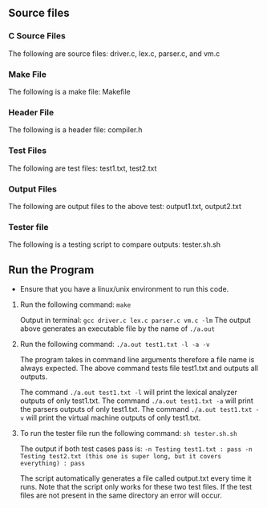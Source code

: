 ## Source files

### C Source Files
The following are source files: driver.c, lex.c, parser.c, and vm.c

### Make File
The following is a make file: Makefile

### Header File
The following is a header file: compiler.h

### Test Files
The following are test files: test1.txt, test2.txt

### Output Files
The following are output files to the above test: output1.txt, output2.txt

### Tester file
The following is a testing script to compare outputs: tester.sh.sh


## Run the Program

* Ensure that you have a linux/unix environment to run this code.

1. Run the following command: `make`

   Output in terminal: `gcc driver.c lex.c parser.c vm.c -lm`
   The output above generates an executable file by the name of `./a.out`
   

2. Run the following command: `./a.out test1.txt -l -a -v`
  
   The program takes in command line arguments therefore a file name is always expected.
   The above command tests file test1.txt and outputs all outputs.
   
   The command `./a.out test1.txt -l` will print the lexical analyzer outputs of only test1.txt.
   The command `./a.out test1.txt -a` will print the parsers outputs of only test1.txt.
   The command `./a.out test1.txt -v` will print the virtual machine outputs of only test1.txt.

3. To run the tester file run the following command: `sh tester.sh.sh`
   
   The output if both test cases pass is: `-n Testing test1.txt : pass
                                           -n Testing test2.txt (this one is super long, but it covers everything) : pass`
  
   The script automatically generates a file called output.txt every time it runs.
   Note that the script only works for these two test files. If the test files are not
   present in the same directory an error will occur. 
